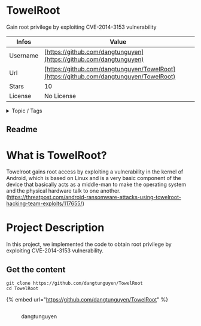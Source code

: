 # TowelRoot

Gain root privilege by exploiting CVE-2014-3153 vulnerability

| Infos    | Value                                                              |
| -------- | -------------------------------------------------------------------|
| Username | [https://github.com/dangtunguyen](https://github.com/dangtunguyen) |
| Url      | [https://github.com/dangtunguyen/TowelRoot](https://github.com/dangtunguyen/TowelRoot)                                               |
| Stars    | 10                                                          |
| License  | No License                                                        |

<details>

<summary>Topic / Tags</summary>

* operating-system* security

</details>

## Readme

# What is TowelRoot?
Towelroot gains root access by exploiting a vulnerability in the kernel of Android, which is based on Linux and is a very basic component of the device that basically acts as a middle-man to make the operating system and the physical hardware talk to one another. (https://threatpost.com/android-ransomware-attacks-using-towelroot-hacking-team-exploits/117655/)

# Project Description
In this project, we implemented the code to obtain root privilege by exploiting CVE-2014-3153 vulnerability.



## Get the content

```
git clone https://github.com/dangtunguyen/TowelRoot
cd TowelRoot
```

{% embed url="https://github.com/dangtunguyen/TowelRoot" %}

<figure><img src="https://avatars.githubusercontent.com/u/25807559?v=4" alt=""><figcaption><p>dangtunguyen</p></figcaption></figure>
